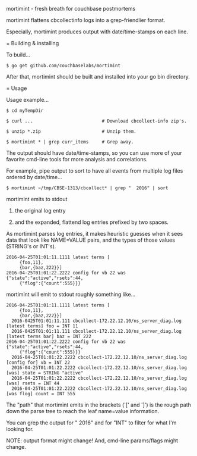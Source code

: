 mortimint - fresh breath for couchbase postmortems

mortimint flattens cbcollectinfo logs into a grep-friendlier format.

Especially, mortimint produces output with date/time-stamps on each line.

= Building & installing

To build...

    $ go get github.com/couchbaselabs/mortimint

After that, mortimint should be built and installed into your go bin
directory.

= Usage

Usage example...

    $ cd myTempDir
    
    $ curl ...                          # Download cbcollect-info zip's.
    
    $ unzip *.zip                       # Unzip them.
    
    $ mortimint * | grep curr_items     # Grep away.

The output should have date/time-stamps, so you can use more of your
favorite cmd-line tools for more analysis and correlations.

For example, pipe output to sort to have all events from multiple log
files ordered by date/time...

    $ mortimint ~/tmp/CBSE-1313/cbcollect* | grep "  2016" | sort

mortimint emits to stdout

1) the original log entry

2) and the expanded, flattend log entries prefixed by two spaces.

As mortimint parses log entries, it makes heuristic guesses when it
sees data that look like NAME=VALUE pairs, and the types of those
values (STRING's or INT's).

    2016-04-25T01:01:11.1111 latest terms [
         {foo,11},
         {bar,{baz,222}}]
    2016-04-25T01:01:22.2222 config for vb 22 was {"state":"active","rsets":44,
         {"flog":{"count":555}}}

mortimint will emit to stdout roughly something like...

    2016-04-25T01:01:11.1111 latest terms [
         {foo,11},
         {bar,{baz,222}}]
      2016-0425T01:01:11.111 cbcollect-172.22.12.10/ns_server_diag.log [latest terms] foo = INT 11
      2016-0425T01:01:11.111 cbcollect-172.22.12.10/ns_server_diag.log [latest terms bar] baz = INT 222
    2016-04-25T01:01:22.2222 config for vb 22 was {"state":"active","rsets":44,
         {"flog":{"count":555}}}
      2016-04-25T01:01:22.2222 cbcollect-172.22.12.10/ns_server_diag.log [config for] vb = INT 22
      2016-04-25T01:01:22.2222 cbcollect-172.22.12.10/ns_server_diag.log [was] state = STRING "active"
      2016-04-25T01:01:22.2222 cbcollect-172.22.12.10/ns_server_diag.log [was] rsets = INT 44
      2016-04-25T01:01:22.2222 cbcollect-172.22.12.10/ns_server_diag.log [was flog] count = INT 555

The "path" that mortimint emits in the brackets ('[' and ']') is the
rough path down the parse tree to reach the leaf name=value
information.

You can grep the output for " 2016" and for "INT" to filter for
what I'm looking for.

NOTE: output format might change!  And, cmd-line params/flags might change.